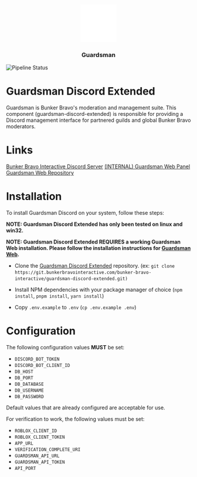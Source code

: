 <div align="center">
    <img style="width: 100px" src="image/README/1702528067173.png" />
    <h3 style="text-align: center">Guardsman</h3>
</div

---
<img src="https://git.bunkerbravointeractive.com/bunker-bravo-interactive/guardsman-discord-extended/badges/master/pipeline.svg" alt="Pipeline Status" />


# Guardsman Discord Extended
<p>Guardsman is Bunker Bravo's moderation and management suite. This component (guardsman-discord-extended) is responsible for providing a Discord management interface for partnered guilds and global Bunker Bravo moderators. </p>

# Links
[Bunker Bravo Interactive Discord Server](https://discord.gg/GdgZeZNuBe)
[(INTERNAL) Guardsman Web Panel](https://guardsman.bunkerbravointeractive.com)
[Guardsman Web Repository](https://git.bunkerbravointeractive.com/bunker-bravo-interactive/guardsman-web)

# Installation
To install Guardsman Discord on your system, follow these steps:

**NOTE: Guardsman Discord Extended has only been tested on linux and win32.**

**NOTE: Guardsman Discord Extended REQUIRES a working Guardsman Web installation. Please follow the installation instructions for [Guardsman Web](https://git.bunkerbravointeractive.com/bunker-bravo-interactive/guardsman-web).**

- Clone the [Guardsman Discord Extended](https://git.bunkerbravointeractive.com/bunker-bravo-interactive/guardsman-discord-extended) repository. (ex: `git clone https://git.bunkerbravointeractive.com/bunker-bravo-interactive/guardsman-discord-extended.git)`

- Install NPM dependencies with your package manager of choice (`npm install`, `pnpm install`, `yarn install`)

- Copy `.env.example` to `.env` (`cp .env.example .env`)

# Configuration
The following configuration values **MUST** be set:
- `DISCORD_BOT_TOKEN`
- `DISCORD_BOT_CLIENT_ID`
- `DB_HOST`
- `DB_PORT`
- `DB_DATABASE`
- `DB_USERNAME`
- `DB_PASSWORD`

Default values that are already configured are acceptable for use.

For verification to work, the following values must be set:
- `ROBLOX_CLIENT_ID`
- `ROBLOX_CLIENT_TOKEN`
- `APP_URL`
- `VERIFICATION_COMPLETE_URI`
- `GUARDSMAN_API_URL`
- `GUARDSMAN_API_TOKEN`
- `API_PORT`